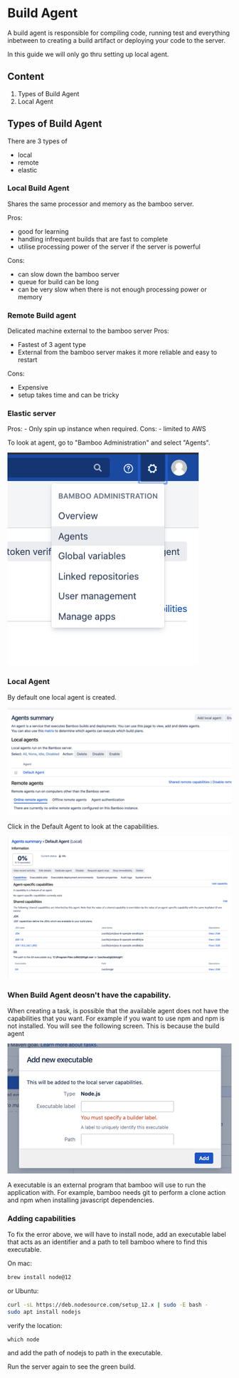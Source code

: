 # Build Agent
A build agent is responsible for compiling code, running test and everything inbetween to creating a build artifact or deploying your code to the server.

In this guide we will only go thru setting up local agent.

## Content
1. Types of Build Agent
2. Local Agent

## Types of Build Agent
There are 3 types of
- local
- remote
- elastic


### Local Build Agent
Shares the same processor and memory as the bamboo server. 

Pros:
- good for learning
- handling infrequent builds that are fast to complete
- utilise processing power of the server if the server is powerful

Cons:
- can slow down the bamboo server
- queue for build can be long
- can be very slow when there is not enough processing power or memory

### Remote Build agent
Delicated machine external to the bamboo server
Pros:
- Fastest of 3 agent type
- External from the bamboo server makes it more reliable and easy to restart

Cons:
- Expensive
- setup takes time and can be tricky

### Elastic server

Pros:
    - Only spin up instance when required.
Cons:
    - limited to AWS


To look at agent, go to "Bamboo Administration" and select "Agents".

![bamboo administration](_media/bambooAdministration.png)

### Local Agent

By default one local agent is created.

![bamboo administration](_media/agentSummary.png)

Click in the Default Agent to look at the capabilities.

![bamboo administration](_media/defaultAgent.png)

### When Build Agent deosn't have the capability.
When creating a task, is possible that the available agent does not have the capabilities that you want. For example if you want to use npm and npm is not installed. You will see the following screen. This is because the build agent 

![New Executable](_media/newExecutable.png)

A executable is an external program that bamboo will use to run the application with. For example, bamboo needs git to perform a clone action and npm when installing javascript dependencies. 

### Adding capabilities

To fix the error above, we will have to install node, add an executable label that acts as an identifier and a path to tell bamboo where to find this executable.

On mac:
```sh
brew install node@12
```
or Ubuntu:
```sh
curl -sL https://deb.nodesource.com/setup_12.x | sudo -E bash -
sudo apt install nodejs
```

verify the location:
```
which node
```

and add the path of nodejs to path in the executable.

Run the server again to see the green build.
